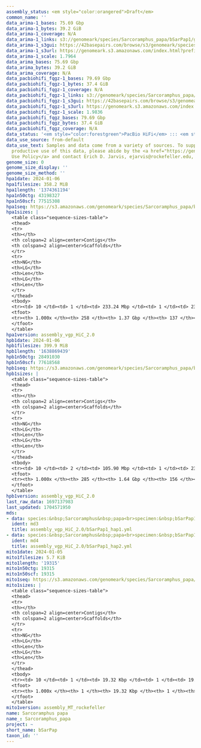 ```yaml
---
assembly_status: <em style="color:orangered">Draft</em>
common_name: ''
data_arima-1_bases: 75.69 Gbp
data_arima-1_bytes: 39.2 GiB
data_arima-1_coverage: N/A
data_arima-1_links: s3://genomeark/species/Sarcoramphus_papa/bSarPap1/genomic_data/arima/<br>
data_arima-1_s3gui: https://42basepairs.com/browse/s3/genomeark/species/Sarcoramphus_papa/bSarPap1/genomic_data/arima/
data_arima-1_s3url: https://genomeark.s3.amazonaws.com/index.html?prefix=species/Sarcoramphus_papa/bSarPap1/genomic_data/arima/
data_arima-1_scale: 1.7964
data_arima_bases: 75.69 Gbp
data_arima_bytes: 39.2 GiB
data_arima_coverage: N/A
data_pacbiohifi_fqgz-1_bases: 79.69 Gbp
data_pacbiohifi_fqgz-1_bytes: 37.4 GiB
data_pacbiohifi_fqgz-1_coverage: N/A
data_pacbiohifi_fqgz-1_links: s3://genomeark/species/Sarcoramphus_papa/bSarPap1/genomic_data/pacbio_hifi/<br>
data_pacbiohifi_fqgz-1_s3gui: https://42basepairs.com/browse/s3/genomeark/species/Sarcoramphus_papa/bSarPap1/genomic_data/pacbio_hifi/
data_pacbiohifi_fqgz-1_s3url: https://genomeark.s3.amazonaws.com/index.html?prefix=species/Sarcoramphus_papa/bSarPap1/genomic_data/pacbio_hifi/
data_pacbiohifi_fqgz-1_scale: 1.9836
data_pacbiohifi_fqgz_bases: 79.69 Gbp
data_pacbiohifi_fqgz_bytes: 37.4 GiB
data_pacbiohifi_fqgz_coverage: N/A
data_status: '<em style="color:forestgreen">PacBio HiFi</em> ::: <em style="color:forestgreen">Arima</em>'
data_use_source: from-default
data_use_text: Samples and data come from a variety of sources. To support fair and
  productive use of this data, please abide by the <a href="https://genome10k.soe.ucsc.edu/data-use-policies/">Data
  Use Policy</a> and contact Erich D. Jarvis, ejarvis@rockefeller.edu, with any questions.
genome_size: 0
genome_size_display: ''
genome_size_method: ''
hpa1date: 2024-01-06
hpa1filesize: 358.2 MiB
hpa1length: '1374361194'
hpa1n50ctg: 43198327
hpa1n50scf: 77515308
hpa1seq: https://s3.amazonaws.com/genomeark/species/Sarcoramphus_papa/bSarPap1/assembly_vgp_HiC_2.0/bSarPap1.HiC.hap1.20240106.fasta.gz
hpa1sizes: |
  <table class="sequence-sizes-table">
  <thead>
  <tr>
  <th></th>
  <th colspan=2 align=center>Contigs</th>
  <th colspan=2 align=center>Scaffolds</th>
  </tr>
  <tr>
  <th>NG</th>
  <th>LG</th>
  <th>Len</th>
  <th>LG</th>
  <th>Len</th>
  </tr>
  </thead>
  <tbody>
  <tr><td> 10 </td><td> 1 </td><td> 233.24 Mbp </td><td> 1 </td><td> 234.82 Mbp </td></tr><tr><td> 20 </td><td> 2 </td><td> 103.42 Mbp </td><td> 2 </td><td> 186.06 Mbp </td></tr><tr><td> 30 </td><td> 3 </td><td> 102.56 Mbp </td><td> 2 </td><td> 186.06 Mbp </td></tr><tr><td> 40 </td><td> 6 </td><td> 51.95 Mbp </td><td> 3 </td><td> 142.35 Mbp </td></tr><tr style="background-color:#cccccc;"><td> 50 </td><td> 8 </td><td style="background-color:#88ff88;"> 43.20 Mbp </td><td> 5 </td><td style="background-color:#88ff88;"> 77.52 Mbp </td></tr><tr><td> 60 </td><td> 12 </td><td> 29.18 Mbp </td><td> 7 </td><td> 51.42 Mbp </td></tr><tr><td> 70 </td><td> 18 </td><td> 21.30 Mbp </td><td> 11 </td><td> 30.87 Mbp </td></tr><tr><td> 80 </td><td> 26 </td><td> 14.09 Mbp </td><td> 15 </td><td> 25.18 Mbp </td></tr><tr><td> 90 </td><td> 44 </td><td> 5.08 Mbp </td><td> 24 </td><td> 9.64 Mbp </td></tr><tr><td> 100 </td><td> 258 </td><td> 11.89 Kbp </td><td> 137 </td><td> 11.89 Kbp </td></tr></tbody>
  <tfoot>
  <tr><th> 1.000x </th><th> 258 </th><th> 1.37 Gbp </th><th> 137 </th><th> 1.37 Gbp </th></tr>
  </tfoot>
  </table>
hpa1version: assembly_vgp_HiC_2.0
hpb1date: 2024-01-06
hpb1filesize: 399.9 MiB
hpb1length: '1638869439'
hpb1n50ctg: 28491030
hpb1n50scf: 77618568
hpb1seq: https://s3.amazonaws.com/genomeark/species/Sarcoramphus_papa/bSarPap1/assembly_vgp_HiC_2.0/bSarPap1.HiC.hap2.20240106.fasta.gz
hpb1sizes: |
  <table class="sequence-sizes-table">
  <thead>
  <tr>
  <th></th>
  <th colspan=2 align=center>Contigs</th>
  <th colspan=2 align=center>Scaffolds</th>
  </tr>
  <tr>
  <th>NG</th>
  <th>LG</th>
  <th>Len</th>
  <th>LG</th>
  <th>Len</th>
  </tr>
  </thead>
  <tbody>
  <tr><td> 10 </td><td> 2 </td><td> 105.90 Mbp </td><td> 1 </td><td> 236.91 Mbp </td></tr><tr><td> 20 </td><td> 3 </td><td> 81.82 Mbp </td><td> 2 </td><td> 194.16 Mbp </td></tr><tr><td> 30 </td><td> 6 </td><td> 55.16 Mbp </td><td> 3 </td><td> 128.73 Mbp </td></tr><tr><td> 40 </td><td> 9 </td><td> 45.22 Mbp </td><td> 4 </td><td> 99.02 Mbp </td></tr><tr style="background-color:#cccccc;"><td> 50 </td><td> 14 </td><td style="background-color:#88ff88;"> 28.49 Mbp </td><td> 6 </td><td style="background-color:#88ff88;"> 77.62 Mbp </td></tr><tr><td> 60 </td><td> 21 </td><td> 20.87 Mbp </td><td> 10 </td><td> 42.75 Mbp </td></tr><tr><td> 70 </td><td> 31 </td><td> 14.26 Mbp </td><td> 15 </td><td> 24.89 Mbp </td></tr><tr><td> 80 </td><td> 46 </td><td> 7.96 Mbp </td><td> 23 </td><td> 14.41 Mbp </td></tr><tr><td> 90 </td><td> 74 </td><td> 4.06 Mbp </td><td> 40 </td><td> 6.24 Mbp </td></tr><tr><td> 100 </td><td> 285 </td><td> 12.30 Kbp </td><td> 156 </td><td> 12.30 Kbp </td></tr></tbody>
  <tfoot>
  <tr><th> 1.000x </th><th> 285 </th><th> 1.64 Gbp </th><th> 156 </th><th> 1.64 Gbp </th></tr>
  </tfoot>
  </table>
hpb1version: assembly_vgp_HiC_2.0
last_raw_data: 1697137983
last_updated: 1704571950
mds:
- data: species:&nbsp;Sarcoramphus&nbsp;papa<br>specimen:&nbsp;bSarPap1<br>projects:&nbsp;<br>&nbsp;&nbsp;-&nbsp;vgp<br>assembled_by_group:&nbsp;Rockefeller<br>data_location:&nbsp;S3<br>release_to:&nbsp;S3<br>haplotype_to_curate:&nbsp;hap1<br>hap1:&nbsp;s3://genomeark/species/Sarcoramphus_papa/bSarPap1/assembly_vgp_HiC_2.0/bSarPap1.HiC.hap1.20240106.fasta.gz<br>hap2:&nbsp;s3://genomeark/species/Sarcoramphus_papa/bSarPap1/assembly_vgp_HiC_2.0/bSarPap1.HiC.hap2.20240106.fasta.gz<br>pretext_hap1:&nbsp;s3://genomeark/species/Sarcoramphus_papa/bSarPap1/assembly_vgp_HiC_2.0/evaluation/hap1/pretext/bSarPap1_hap1_s2.pretext<br>pretext_hap2:&nbsp;s3://genomeark/species/Sarcoramphus_papa/bSarPap1/assembly_vgp_HiC_2.0/evaluation/hap2/pretext/bSarPap1_hap2_s2.pretext<br>kmer_spectra_img:&nbsp;s3://genomeark/species/Sarcoramphus_papa/bSarPap1/assembly_vgp_HiC_2.0/evaluation/merqury_postpurge/bSarPap1_png/<br>pacbio_read_dir:&nbsp;s3://genomeark/species/Sarcoramphus_papa/bSarPap1/genomic_data/pacbio_hifi/<br>pacbio_read_type:&nbsp;hifi<br>hic_read_dir:&nbsp;s3://genomeark/species/Sarcoramphus_papa/bSarPap1/genomic_data/arima/<br>mito:&nbsp;s3://genomeark/species/Sarcoramphus_papa/bSarPap1/assembly_MT_rockefeller/bSarPap1.MT.20240105.fasta.gz<br>pipeline:&nbsp;<br>&nbsp;&nbsp;-&nbsp;hifiasm&nbsp;(0.19.3+galaxy0)<br>&nbsp;&nbsp;-&nbsp;purge_dups&nbsp;(1.2.6+galaxy0)<br>&nbsp;&nbsp;-&nbsp;yahs&nbsp;(1.2a.2+galaxy1)<br>notes:&nbsp;This&nbsp;was&nbsp;a&nbsp;Hifiasm-HiC&nbsp;assembly&nbsp;of&nbsp;bSarPap1,&nbsp;resulting&nbsp;in&nbsp;two&nbsp;complete&nbsp;haplotypes.&nbsp;HiC&nbsp;scaffolding&nbsp;was&nbsp;performed&nbsp;with&nbsp;YaHS.&nbsp;The&nbsp;assemblies&nbsp;underwent&nbsp;purge_dups&nbsp;pipeline&nbsp;to&nbsp;reconcile&nbsp;extra&nbsp;2-copy&nbsp;k-mers&nbsp;in&nbsp;hap2&nbsp;and&nbsp;missing&nbsp;k-mers&nbsp;in&nbsp;hap1.&nbsp;The&nbsp;HiC&nbsp;prep&nbsp;kit&nbsp;used&nbsp;was&nbsp;Arima&nbsp;library&nbsp;prep.&nbsp;The&nbsp;HiC&nbsp;reads&nbsp;needed&nbsp;to&nbsp;have&nbsp;5&nbsp;bp&nbsp;trimmed&nbsp;from&nbsp;the&nbsp;5'&nbsp;end&nbsp;due&nbsp;to&nbsp;adapter&nbsp;left&nbsp;over&nbsp;from&nbsp;the&nbsp;Arima&nbsp;library&nbsp;prep&nbsp;kit.&nbsp;<br>
  ident: md3
  title: assembly_vgp_HiC_2.0/bSarPap1_hap1.yml
- data: species:&nbsp;Sarcoramphus&nbsp;papa<br>specimen:&nbsp;bSarPap1<br>projects:&nbsp;<br>&nbsp;&nbsp;-&nbsp;vgp<br>assembled_by_group:&nbsp;Rockefeller<br>data_location:&nbsp;S3<br>release_to:&nbsp;S3<br>haplotype_to_curate:&nbsp;hap2<br>hap1:&nbsp;s3://genomeark/species/Sarcoramphus_papa/bSarPap1/assembly_vgp_HiC_2.0/bSarPap1.HiC.hap1.20240106.fasta.gz<br>hap2:&nbsp;s3://genomeark/species/Sarcoramphus_papa/bSarPap1/assembly_vgp_HiC_2.0/bSarPap1.HiC.hap2.20240106.fasta.gz<br>pretext_hap1:&nbsp;s3://genomeark/species/Sarcoramphus_papa/bSarPap1/assembly_vgp_HiC_2.0/evaluation/hap1/pretext/bSarPap1_hap1_s2.pretext<br>pretext_hap2:&nbsp;s3://genomeark/species/Sarcoramphus_papa/bSarPap1/assembly_vgp_HiC_2.0/evaluation/hap2/pretext/bSarPap1_hap2_s2.pretext<br>kmer_spectra_img:&nbsp;s3://genomeark/species/Sarcoramphus_papa/bSarPap1/assembly_vgp_HiC_2.0/evaluation/merqury_postpurge/bSarPap1_png/<br>pacbio_read_dir:&nbsp;s3://genomeark/species/Sarcoramphus_papa/bSarPap1/genomic_data/pacbio_hifi/<br>pacbio_read_type:&nbsp;hifi<br>hic_read_dir:&nbsp;s3://genomeark/species/Sarcoramphus_papa/bSarPap1/genomic_data/arima/<br>mito:&nbsp;s3://genomeark/species/Sarcoramphus_papa/bSarPap1/assembly_MT_rockefeller/bSarPap1.MT.20240105.fasta.gz<br>pipeline:&nbsp;<br>&nbsp;&nbsp;-&nbsp;hifiasm&nbsp;(0.19.3+galaxy0)<br>&nbsp;&nbsp;-&nbsp;purge_dups&nbsp;(1.2.6+galaxy0)<br>&nbsp;&nbsp;-&nbsp;yahs&nbsp;(1.2a.2+galaxy1)<br>notes:&nbsp;This&nbsp;was&nbsp;a&nbsp;Hifiasm-HiC&nbsp;assembly&nbsp;of&nbsp;bSarPap1,&nbsp;resulting&nbsp;in&nbsp;two&nbsp;complete&nbsp;haplotypes.&nbsp;HiC&nbsp;scaffolding&nbsp;was&nbsp;performed&nbsp;with&nbsp;YaHS.&nbsp;The&nbsp;assemblies&nbsp;underwent&nbsp;purge_dups&nbsp;pipeline&nbsp;to&nbsp;reconcile&nbsp;extra&nbsp;2-copy&nbsp;k-mers&nbsp;in&nbsp;hap2&nbsp;and&nbsp;missing&nbsp;k-mers&nbsp;in&nbsp;hap1.&nbsp;The&nbsp;HiC&nbsp;prep&nbsp;kit&nbsp;used&nbsp;was&nbsp;Arima&nbsp;library&nbsp;prep.&nbsp;The&nbsp;HiC&nbsp;reads&nbsp;needed&nbsp;to&nbsp;have&nbsp;5&nbsp;bp&nbsp;trimmed&nbsp;from&nbsp;the&nbsp;5'&nbsp;end&nbsp;due&nbsp;to&nbsp;adapter&nbsp;left&nbsp;over&nbsp;from&nbsp;the&nbsp;Arima&nbsp;library&nbsp;prep&nbsp;kit.&nbsp;<br>
  ident: md4
  title: assembly_vgp_HiC_2.0/bSarPap1_hap2.yml
mito1date: 2024-01-05
mito1filesize: 5.7 KiB
mito1length: '19315'
mito1n50ctg: 19315
mito1n50scf: 19315
mito1seq: https://s3.amazonaws.com/genomeark/species/Sarcoramphus_papa/bSarPap1/assembly_MT_rockefeller/bSarPap1.MT.20240105.fasta.gz
mito1sizes: |
  <table class="sequence-sizes-table">
  <thead>
  <tr>
  <th></th>
  <th colspan=2 align=center>Contigs</th>
  <th colspan=2 align=center>Scaffolds</th>
  </tr>
  <tr>
  <th>NG</th>
  <th>LG</th>
  <th>Len</th>
  <th>LG</th>
  <th>Len</th>
  </tr>
  </thead>
  <tbody>
  <tr><td> 10 </td><td> 1 </td><td> 19.32 Kbp </td><td> 1 </td><td> 19.32 Kbp </td></tr><tr><td> 20 </td><td> 1 </td><td> 19.32 Kbp </td><td> 1 </td><td> 19.32 Kbp </td></tr><tr><td> 30 </td><td> 1 </td><td> 19.32 Kbp </td><td> 1 </td><td> 19.32 Kbp </td></tr><tr><td> 40 </td><td> 1 </td><td> 19.32 Kbp </td><td> 1 </td><td> 19.32 Kbp </td></tr><tr style="background-color:#cccccc;"><td> 50 </td><td> 1 </td><td style="background-color:#ff8888;"> 19.32 Kbp </td><td> 1 </td><td style="background-color:#ff8888;"> 19.32 Kbp </td></tr><tr><td> 60 </td><td> 1 </td><td> 19.32 Kbp </td><td> 1 </td><td> 19.32 Kbp </td></tr><tr><td> 70 </td><td> 1 </td><td> 19.32 Kbp </td><td> 1 </td><td> 19.32 Kbp </td></tr><tr><td> 80 </td><td> 1 </td><td> 19.32 Kbp </td><td> 1 </td><td> 19.32 Kbp </td></tr><tr><td> 90 </td><td> 1 </td><td> 19.32 Kbp </td><td> 1 </td><td> 19.32 Kbp </td></tr><tr><td> 100 </td><td> 1 </td><td> 19.32 Kbp </td><td> 1 </td><td> 19.32 Kbp </td></tr></tbody>
  <tfoot>
  <tr><th> 1.000x </th><th> 1 </th><th> 19.32 Kbp </th><th> 1 </th><th> 19.32 Kbp </th></tr>
  </tfoot>
  </table>
mito1version: assembly_MT_rockefeller
name: Sarcoramphus papa
name_: Sarcoramphus_papa
project: ~
short_name: bSarPap
taxon_id: ''
---
```

